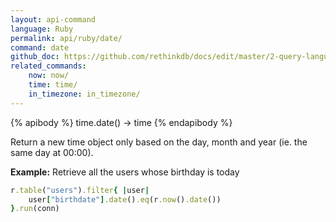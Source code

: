 ```yaml
---
layout: api-command 
language: Ruby
permalink: api/ruby/date/
command: date
github_doc: https://github.com/rethinkdb/docs/edit/master/2-query-language/api/ruby/dates-and-times/date.md
related_commands:
    now: now/
    time: time/
    in_timezone: in_timezone/
---
```


{% apibody %}
time.date() → time
{% endapibody %}

Return a new time object only based on the day, month and year (ie. the same day at 00:00).

__Example:__ Retrieve all the users whose birthday is today

```rb
r.table("users").filter{ |user|
    user["birthdate"].date().eq(r.now().date())
}.run(conn)
```
